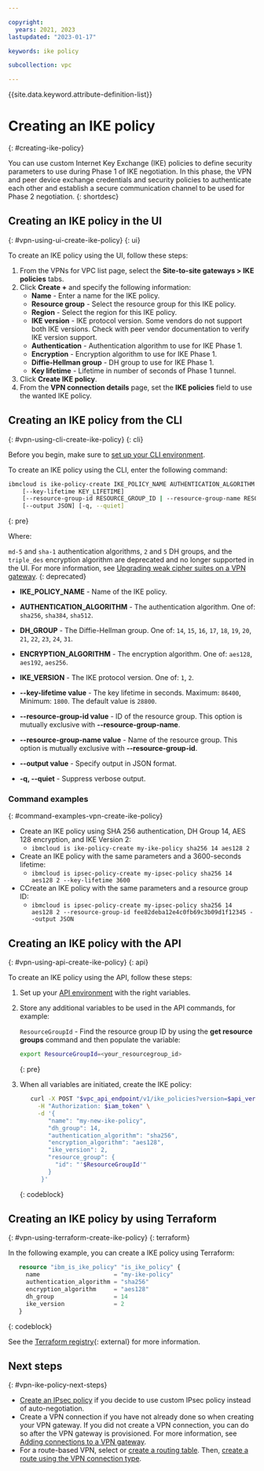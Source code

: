 ```yaml
---

copyright:
  years: 2021, 2023
lastupdated: "2023-01-17"

keywords: ike policy

subcollection: vpc

---
```


{{site.data.keyword.attribute-definition-list}}

# Creating an IKE policy
{: #creating-ike-policy}

You can use custom Internet Key Exchange (IKE) policies to define security parameters to use during Phase 1 of IKE negotiation. In this phase, the VPN and peer device exchange credentials and security policies to authenticate each other and establish a secure communication channel to be used for Phase 2 negotiation.
{: shortdesc}

## Creating an IKE policy in the UI
{: #vpn-using-ui-create-ike-policy}
{: ui}

To create an IKE policy using the UI, follow these steps:

1. From the VPNs for VPC list page, select the **Site-to-site gateways > IKE policies** tabs. 
1. Click **Create +** and specify the following information:   
   * **Name** - Enter a name for the IKE policy.
   * **Resource group** - Select the resource group for this IKE policy.
   * **Region** - Select the region for this IKE policy.
   * **IKE version** - IKE protocol version. Some vendors do not support both IKE versions. Check with peer vendor documentation to verify IKE version support.
   * **Authentication** - Authentication algorithm to use for IKE Phase 1.
   * **Encryption** - Encryption algorithm to use for IKE Phase 1.
   * **Diffie-Hellman group** - DH group to use for IKE Phase 1.
   * **Key lifetime** - Lifetime in number of seconds of Phase 1 tunnel.
1. Click **Create IKE policy**.
1. From the **VPN connection details** page, set the **IKE policies** field to use the wanted IKE policy.

## Creating an IKE policy from the CLI
{: #vpn-using-cli-create-ike-policy}
{: cli}

Before you begin, make sure to [set up your CLI environment](/docs/vpc?topic=vpc-infrastructure-cli-plugin-vpc-reference).

To create an IKE policy using the CLI, enter the following command:

```sh
ibmcloud is ike-policy-create IKE_POLICY_NAME AUTHENTICATION_ALGORITHM DH_GROUP ENCRYPTION_ALGORITHM IKE_VERSION
    [--key-lifetime KEY_LIFETIME]
    [--resource-group-id RESOURCE_GROUP_ID | --resource-group-name RESOURCE_GROUP_NAME]
    [--output JSON] [-q, --quiet]
```
{: pre}

Where:

`md-5` and `sha-1` authentication algorithms, `2` and `5` DH groups, and the `triple_des` encryption algorithm are deprecated and no longer supported in the UI. For more information, see [Upgrading weak cipher suites on a VPN gateway](/docs/vpc?topic=vpc-upgrading-weak-ciphers&interface=ui).
{: deprecated}

- **IKE_POLICY_NAME** - Name of the IKE policy.
- **AUTHENTICATION_ALGORITHM** - The authentication algorithm. One of: `sha256`, `sha384`, `sha512`. 

- **DH_GROUP** - The Diffie-Hellman group. One of: `14`, `15`, `16`, `17`, `18`, `19`, `20`, `21`, `22`, `23`, `24`, `31`. 

- **ENCRYPTION_ALGORITHM** - The encryption algorithm. One of: `aes128`, `aes192`, `aes256`. 

- **IKE_VERSION** - The IKE protocol version. One of: `1`, `2`.
- **--key-lifetime value** - The key lifetime in seconds. Maximum: `86400`, Minimum: `1800`. The default value is `28800`.
- **--resource-group-id value** - ID of the resource group. This option is mutually exclusive with **--resource-group-name**.
- **--resource-group-name value** - Name of the resource group. This option is mutually exclusive with **--resource-group-id**.
- **--output value** - Specify output in JSON format.
- **-q, --quiet** - Suppress verbose output.

### Command examples
{: #command-examples-vpn-create-ike-policy}

- Create an IKE policy using SHA 256 authentication, DH Group 14, AES 128 encryption, and IKE Version 2:
   - `ibmcloud is ike-policy-create my-ike-policy sha256 14 aes128 2`
- Create an IKE policy with the same parameters and a 3600-seconds lifetime:
   - `ibmcloud is ipsec-policy-create my-ipsec-policy sha256 14 aes128 2 --key-lifetime 3600`
- CCreate an IKE policy with the same parameters and a resource group ID:
   - `ibmcloud is ipsec-policy-create my-ipsec-policy sha256 14 aes128 2 --resource-group-id fee82deba12e4c0fb69c3b09d1f12345 --output JSON`

## Creating an IKE policy with the API
{: #vpn-using-api-create-ike-policy}
{: api}

To create an IKE policy using the API, follow these steps:

1. Set up your [API environment](/docs/vpc?topic=vpc-set-up-environment#api-prerequisites-setup) with the right variables.

1. Store any additional variables to be used in the API commands, for example:

   `ResourceGroupId` - Find the resource group ID by using the **get resource groups** command and then populate the variable:

    ```sh
    export ResourceGroupId=<your_resourcegroup_id>
    ```
    {: pre}

1. When all variables are initiated, create the IKE policy:

   ```sh
      curl -X POST "$vpc_api_endpoint/v1/ike_policies?version=$api_version&generation=2" \
        -H "Authorization: $iam_token" \
        -d '{
           "name": "my-new-ike-policy",
           "dh_group": 14,
           "authentication_algorithm": "sha256",
           "encryption_algorithm": "aes128",
           "ike_version": 2,
           "resource_group": {
             "id": "'$ResourceGroupId'"
           }
         }'
   ```
   {: codeblock}
   
## Creating an IKE policy by using Terraform
{: #vpn-using-terraform-create-ike-policy}
{: terraform}

In the following example, you can create a IKE policy using Terraform:

```terraform
   resource "ibm_is_ike_policy" "is_ike_policy" {
     name                     = "my-ike-policy"
     authentication_algorithm = "sha256"
     encryption_algorithm     = "aes128"
     dh_group                 = 14
     ike_version              = 2
   }
```
{: codeblock}

See the [Terraform registry](https://registry.terraform.io/providers/IBM-Cloud/ibm/latest/docs/resources/is_ike_policy){: external} for more information.

## Next steps
{: #vpn-ike-policy-next-steps}

* [Create an IPsec policy](/docs/vpc?topic=vpc-creating-ipsec-policy) if you decide to use custom IPsec policy instead of auto-negotiation.
* Create a VPN connection if you have not already done so when creating your VPN gateway. If you did not create a VPN connection, you can do so after the VPN gateway is provisioned. For more information, see [Adding connections to a VPN gateway](/docs/vpc?topic=vpc-vpn-adding-connections).  
* For a route-based VPN, select or [create a routing table](/docs/vpc?topic=vpc-create-vpc-routing-table). Then, [create a route using the VPN connection type](/docs/vpc?topic=vpc-create-vpc-route).
